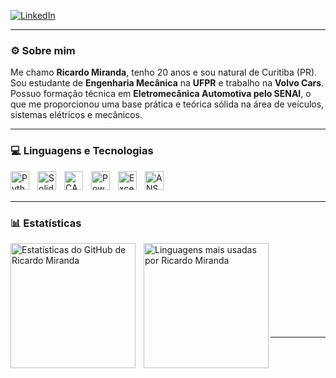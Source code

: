 <!-- Link para Devicon (Python) -->
<link rel="stylesheet" type='text/css' href="https://cdn.jsdelivr.net/gh/devicons/devicon@latest/devicon.min.css" />

<!-- Redes sociais -->
<p align="left">
    <a href="https://www.linkedin.com/in/ricardomiranda29" target="_blank">
        <img 
            alt="LinkedIn" 
            title="Conecte-se comigo no LinkedIn" 
            src="https://img.shields.io/badge/LinkedIn-Conecte--se-blue?style=for-the-badge&logo=linkedin&logoColor=white" 
        />
    </a>
</p>

---

### ⚙️ Sobre mim

Me chamo **Ricardo Miranda**, tenho 20 anos e sou natural de Curitiba (PR).  
Sou estudante de **Engenharia Mecânica** na **UFPR** e trabalho na **Volvo Cars**.  
Possuo formação técnica em **Eletromecânica Automotiva pelo SENAI**, o que me proporcionou uma base prática e teórica sólida na área de veículos, sistemas elétricos e mecânicos.

---

### 💻 Linguagens e Tecnologias

<img align="left" alt="Python" title="Python" width="30px" style="padding-right: 10px;" src="https://cdn.jsdelivr.net/gh/devicons/devicon@latest/icons/python/python-original.svg" />
<img align="left" alt="SolidWorks" title="SolidWorks" width="30px" style="padding-right: 10px;" src="https://cdn.worldvectorlogo.com/logos/solidworks.svg" />
<img align="left" alt="CATIA V5" title="CATIA V5" width="30px" style="padding-right: 10px;" src="https://www.3ds.com/fileadmin/PRODUCTS/CATIA/logo/catia-v5-logo.png" />
<img align="left" alt="Power BI" title="Power BI" width="30px" style="padding-right: 10px;" src="https://upload.wikimedia.org/wikipedia/commons/thumb/c/cf/New_Power_BI_Logo.svg/512px-New_Power_BI_Logo.svg.png" />
<img align="left" alt="Excel" title="Excel" width="30px" style="padding-right: 10px;" src="https://upload.wikimedia.org/wikipedia/commons/thumb/7/73/Microsoft_Excel_2013-2019_logo.svg/512px-Microsoft_Excel_2013-2019_logo.svg.png" />
<img align="left" alt="ANSYS" title="ANSYS" width="30px" style="padding-right: 10px;" src="https://upload.wikimedia.org/wikipedia/commons/thumb/e/e4/ANSYS_logo.svg/320px-ANSYS_logo.svg.png" />

<br/><br/>

---

### 📊 Estatísticas

<p>
  <img 
    align="left" 
    alt="Estatísticas do GitHub de Ricardo Miranda" 
    height="200" 
    style="padding-right: 10px;" 
    src="https://github-readme-stats.vercel.app/api?username=RicardoMiranda2909&show_icons=true&theme=tokyonight&include_all_commits=true&locale=pt-br" 
  />

  <img 
    align="left" 
    alt="Linguagens mais usadas por Ricardo Miranda" 
    height="200" 
    src="https://github-readme-stats.vercel.app/api/top-langs/?username=RicardoMiranda2909&theme=tokyonight&layout=compact&custom_title=Ferramentas%20e%20Scripts&langs_count=6" 
  />
</p>

<br/><br/><br/><br/><br/><br/><br/><br/>

---


